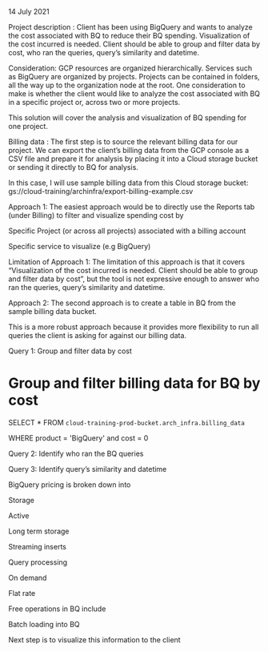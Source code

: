 14 July 2021 

Project description : Client has been using BigQuery and wants to analyze the cost associated with BQ to reduce their BQ spending.  Visualization of the cost incurred is needed.  Client should be able to group and filter data by cost, who ran the queries, query’s similarity and datetime.  

Consideration: GCP resources are organized hierarchically. Services such as BigQuery are organized by projects. Projects can be contained in folders, all the way up to the organization node at the root. One consideration to make is whether the client would like to analyze the cost associated with BQ in a specific project or, across two or more projects. 

This solution will cover the analysis and visualization of BQ spending for one project. 

Billing data : The first step is to source the relevant billing data for our project. We can export the client’s billing data from the GCP console as a CSV file and prepare it for analysis by placing it into a Cloud storage bucket or sending it directly to BQ for analysis. 

In this case, I will use sample billing data from this Cloud storage bucket: gs://cloud-training/archinfra/export-billing-example.csv 

Approach 1: The easiest approach would be to directly use the Reports tab (under Billing) to filter and visualize spending cost by  

Specific Project (or across all projects) associated with a billing account 

Specific service to visualize (e.g BigQuery) 

 

   

Limitation of Approach 1: The limitation of this approach is that it covers “Visualization of the cost incurred is needed. Client should be able to group and filter data by cost”, but the tool is not expressive enough to answer who ran the queries, query’s similarity and datetime. 

 

 

 

 

Approach 2: The second approach is to create a table in BQ from the sample billing data bucket. 

This is a more robust approach because it provides more flexibility to run all queries the client is asking for against our billing data. 

Query 1: Group and filter data by cost 

# Group and filter billing data for BQ by cost 

SELECT * FROM `cloud-training-prod-bucket.arch_infra.billing_data`  

WHERE product = 'BigQuery' and cost = 0 

Query 2: Identify who ran the BQ queries 

 

Query 3: Identify query’s similarity and datetime 

 

BigQuery pricing is broken down into 

Storage 

Active 

Long term storage 

Streaming inserts 

Query processing 

On demand 

Flat rate 

Free operations in BQ include 

Batch loading into BQ 

Next step is to visualize this information to the client 
